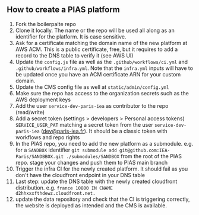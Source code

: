 ## How to create a PIAS platform

1. Fork the boilerpalte repo
2. Clone it locally. The name or the repo will be used all along as an identifier for the platform. It is case sensitive.
3. Ask for a certificate matching the domain name of the new platform at AWS ACM. This is a public certificate, free, but it requires to add a record to the DNS table to verify it (see AWS UI)
4. Update the `config.js` file as well as the `.github/workflows/ci.yml` and `.github/workflows/infra.yml`. Note that the `infra.yml` inputs will have to be updated once you have an ACM certificate ARN for your custom domain.
5. Update the CMS config file as well at `static/admin/config.yml`
6. Make sure the repo has access to the organization secrets such as the AWS deployment keys
7. Add the user `service-dev-paris-iea` as contributor to the repo (read/write)
8. Add a secret token (settings > developers > Personal access tokens) `SERVICE_USER_PAT` matching a secret token from the user `service-dev-paris-iea` (dev@paris-iea.fr). It should be a classic token with workflows and repo rights
9. In the PIAS repo, you need to add the new platform as a submodule. e.g. for a `SANDBOX` identifier `git submodule add git@github.com:IEA-Paris/SANDBBOX.git ./submodules/SANDBOX` from the root of the PIAS repo. stage your changes and push them to PIAS main branch
10. Trigger the infra CI for the newly created platform. It should fail as you don't have the cloudfront endpoint in your DNS table
11. Last step: update the DNS table with the newly created cloudfront distribution. e.g. `france 10800 IN CNAME d2hhxxxfthdewz.cloudfront.net.`
12. update the data repository and check that the CI is triggering correctly, the website is deployed as intended and the CMS is available.